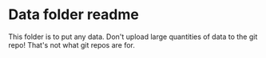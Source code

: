# Data folder readme

This folder is to put any data. Don't upload large quantities of data to the git repo! That's not what git repos are for.
